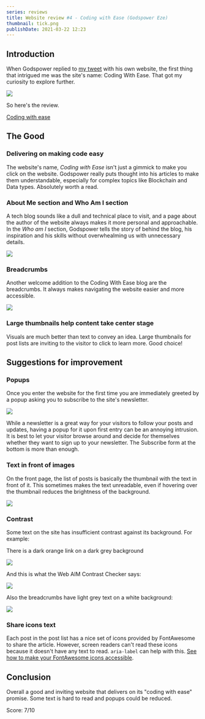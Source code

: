 ```yaml
---
series: reviews
title: Website review #4 - Coding with Ease (Godspower Eze)
thumbnail: tick.png
publishDate: 2021-03-22 12:23
---
```


## Introduction

When Godspower replied to [my tweet](https://twitter.com/SavvasStephnds/status/1372827437290172424) with his own website, the first thing that intrigued me was the site's name: Coding With Ease. That got my curiosity to explore further.

![](/assets/codingease-homepage.png)

So here's the review.

[Coding with ease](https://codingwithease.com/)

## The Good

### Delivering on making code easy

The website's name, *Coding with Ease* isn't just a gimmick to make you click on the website. Godspower really puts thought into his articles to make them understandable, especially for complex topics like Blockchain and Data types. Absolutely worth a read.

### About Me section and Who Am I section

A tech blog sounds like a dull and technical place to visit, and a page about the author of the website always makes it more personal and approachable. In the *Who am I* section, Godspower tells the story of behind the blog, his inspiration and his skills without overwhealming us with unnecessary details.

![](/assets/codingease-about.png)

### Breadcrumbs

Another welcome addition to the Coding With Ease blog are the breadcrumbs. It always makes navigating the website easier and more accessible.

![](/assets/codingease-breadcrumbs.png)

### Large thumbnails help content take center stage

Visuals are much better than text to convey an idea. Large thumbnails for post lists are inviting to the visitor to click to learn more. Good choice!

## Suggestions for improvement

### Popups

Once you enter the website for the first time you are immediately greeted by a popup asking you to subscribe to the site's newsletter. 

![](/assets/codingease-newsletter.png)

While a newsletter is a great way for your visitors to follow your posts and updates, having a popup for it upon first entry can be an annoying intrusion. It is best to let your visitor browse around and decide for themselves whether they want to sign up to your newsletter. The Subscribe form at the bottom is more than enough.

### Text in front of images

On the front page, the list of posts is basically the thumbnail with the text in front of it. This sometimes makes the text unreadable, even if hovering over the thumbnail reduces the brightness of the background.

![](/assets/codingease-thumbtext.png)

### Contrast

Some text on the site has insufficient contrast against its background. For example:

There is a dark orange link on a dark grey background

![](/assets/codingease-footer.png)

And this is what the Web AIM Contrast Checker says:

![](/assets/codingease-webaimfooter.png)

Also the breadcrumbs have light grey text on a white background:

![](/assets/codingease-webaimbreadcrumbs.png)

### Share icons text

Each post in the post list has a nice set of icons provided by FontAwesome to share the article. However, screen readers can't read these icons because it doesn't have any text to read. `aria-label` can help with this. [See how to make your FontAwesome icons accessible](https://fontawesome.com/how-to-use/on-the-web/other-topics/accessibility).

## Conclusion

Overall a good and inviting website that delivers on its "coding with ease" promise. Some text is hard to read and popups could be reduced.

Score: 7/10